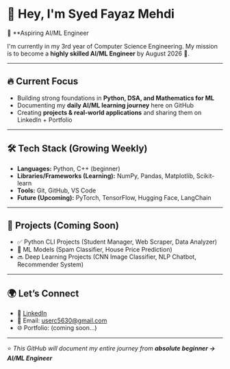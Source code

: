 # 👋 Hey, I'm Syed Fayaz Mehdi  

🎯 **Aspiring AI/ML Engineer 

I'm currently in my 3rd year of Computer Science Engineering.
My mission is to become a **highly skilled AI/ML Engineer** by August 2026 🚀.  

---

## 🔥 Current Focus
- Building strong foundations in **Python, DSA, and Mathematics for ML**  
- Documenting my **daily AI/ML learning journey** here on GitHub  
- Creating **projects & real-world applications** and sharing them on LinkedIn + Portfolio  

---

## 🛠️ Tech Stack (Growing Weekly)
- **Languages:** Python, C++ (beginner)  
- **Libraries/Frameworks (Learning):** NumPy, Pandas, Matplotlib, Scikit-learn  
- **Tools:** Git, GitHub, VS Code  
- **Future (Upcoming):** PyTorch, TensorFlow, Hugging Face, LangChain  

---

## 🚀 Projects (Coming Soon)
- ✅ Python CLI Projects (Student Manager, Web Scraper, Data Analyzer)  
- 🔄 ML Models (Spam Classifier, House Price Prediction)  
- 🔜 Deep Learning Projects (CNN Image Classifier, NLP Chatbot, Recommender System)  

---

## 🌍 Let’s Connect
- 💼 [LinkedIn](https://linkedin.com/in/fayazmehdi1916)  
- 📧 Email: userc5630@gmail.com  
- 🌐 Portfolio: (coming soon...)  

---

⭐️ *This GitHub will document my entire journey from **absolute beginner → AI/ML Engineer***  
